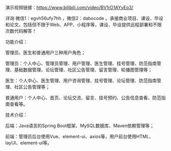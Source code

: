 演示视频链接：https://www.bilibili.com/video/BV1rD1AYvEo3/

详询 微信1：egvh56ufy7hh ，微信2：dabocode 。承接商业项目、课设、毕设和论文，包括但不限于Web、APP、小程序等，课设、毕设提供远程部署和不限次数代码解答！

功能介绍：

管理员、医生和普通用户三种用户角色；

管理员：个人中心、管理员管理、用户管理、医生管理、挂号管理、防范指南管理、基础数据管理、论坛管理、社区公告管理、留言管理、轮播图管理等；

医生：个人中心、医生管理、用户咨询管理、挂号管理、论坛管理、防范指南管理、社区公告管理等；

普通用户：个人中心、首页、论坛交流、留言、挂号预约、公告信息查看、防范指南查看等。

技术介绍：

后端：Java语言的Spring Boot框架、MySQL数据库、Maven依赖管理等；

前端：管理员后台使用Vue、element-ui、axios等，用户前台使用HTML、layUI、element-ui等。
